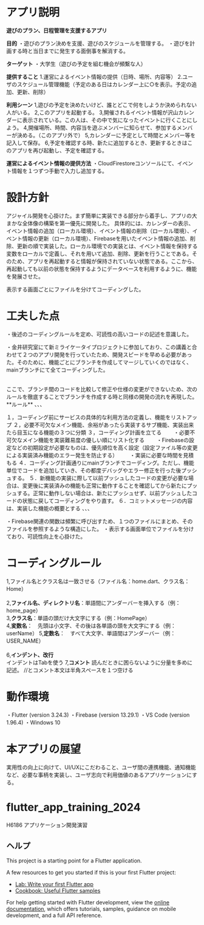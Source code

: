 # アプリ説明

**遊びのプラン、日程管理を支援するアプリ**

**目的**
・遊びのプラン決めを支援、遊びのスケジュールを管理する。
・遊びを計画する時と当日までに発生する面倒事を解消する。

**ターゲット**
・大学生（遊びの予定を組む機会が頻繫な人）

**提供すること**
1.運営によるイベント情報の提供（日時、場所、内容等）
2.ユーザのスケジュール管理機能（予定のある日はカレンダー上に○を表示。予定の追加、更新、削除）

**利用シーン**
1,遊びの予定を決めたいけど、誰とどこで何をしようか決められない人がいる。
2,このアプリを起動する。
3,開催されるイベント情報が沢山カレンダーに表示されている。この人は、その中で気になったイベントに行くことにしよう。
4,開催場所、時間、内容当を遊ぶメンバーに知らせて、参加するメンバーが決める。（このアプリ外で）
5,カレンダーに予定として時間とメンバー等を記入して保存。
6,予定を確認する時、新たに追加するとき、更新するときはこのアプリを再び起動し、予定を確認する。

**運営によるイベント情報の提供方法**
・CloudFirestoreコンソールにて、イベント情報を１つずつ手動で入力し追加する。

# 設計方針

アジャイル開発を心掛けた。まず簡単に実装できる部分から着手し、アプリの大まかな全体像の構築を第一優先に開発した。
具体的には、カレンダーの表示、イベント情報の追加（ローカル環境）、イベント情報の削除（ローカル環境）、イベント情報の更新（ローカル環境）、Firebaseを用いたイベント情報の追加、削除、更新の順で実装した。ローカル環境での実装とは、イベント情報を保持する変数をローカルで定義し、それを用いて追加、削除、更新を行うことである。そのため、アプリを再起動すると情報が保持されていない状態である。ここから、再起動しても以前の状態を保持するようにデータベースを利用するように、機能を発展させた。

表示する画面ごとにファイルを分けてコーディングした。

# 工夫した点

・後述のコーディングルールを定め、可読性の高いコードの記述を意識した。

・金井研究室にて新ミライケータイプロジェクトに参加しており、この講義と合わせて２つのアプリ開発を行っていたため、開発スピードを早める必要があった。そのために、機能ごとにブランチを作成してマージしていくのではなく、mainブランチにて全てコーディングした。

<br>
ここで、ブランチ間のコードを比較して修正や仕様の変更ができないため、次のルールを徹底することでブランチを作成する時と同様の開発の流れを再現した。
**ルール**
、、、

１，コーディング前にサービスの具体的な利用方法の定義し、機能をリストアップ
２，必要不可欠なメイン機能、余裕があったら実装するサブ機能、実装出来たら目玉になる機能の３つに分類
３，コーディング計画を立てる
&emsp;&emsp;・必要不可欠なメイン機能を実装難易度の優しい順にリスト化する
&emsp;&emsp;・Firebaseの設定などの初期設定が必要なものは、優先順位を高く設定（設定ファイル等の変更による実装済み機能のエラー発生を防止する）
&emsp;&emsp;・実装に必要な時間を見積もる
４．コーディング計画通りにmainブランチでコーディング。ただし、機能単位でコードを追加していき、その都度デバッグやエラー修正を行った後プッシュする。
５．新機能の実装に際して以前プッシュしたコードの変更が必要な場合は、変更後に実装済みの機能も正常に動作することを確認してから新たにプッシュする。正常に動作しない場合は、新たにプッシュせず、以前プッシュしたコードの状態に戻してコーディングをやり直す。
６．コミットメッセージの内容は、実装した機能の概要とする
、、、
<br>

・Firebase関連の関数は頻繁に呼び出すため、１つのファイルにまとめ、そのファイルを参照するような構造にした。
・表示する画面単位でファイルを分けており、可読性向上を心掛けた。

# コーディングルール
1,ファイル名とクラス名は一致させる（ファイル名：home.dart、クラス名：Home）<br>  
2,**ファイル名、ディレクトリ名**：単語間にアンダーバーを挿入する（例：home_page）  
3,**クラス名**：単語の頭だけ大文字にする（例：HomePage）  
4,**変数名**：　先頭は小文字、その後は各単語の頭を大文字にする（例：userName） 
5,**定数名**：　すべて大文字、単語間はアンダーバー（例：USER_NAME）<br>  
6,**インデント、改行**  
インデントはTabを使う
7,**コメント**
読んだときに困らないように分量を多めに記述。
//とコメント本文は半角スペースを１つ空ける

# 動作環境
・Flutter  (version 3.24.3)
・Firebase (version 13.29.1)
・VS Code (version 1.96.4)
・Windows 10

# 本アプリの展望

実用性の向上に向けて、UI/UXにこだわること、ユーザ間の連携機能、通知機能など、必要な事柄を実装し、ユーザ志向で利用価値のあるアプリケーションにする。

# flutter_app_training_2024

H6186 アプリケーション開発演習

## ヘルプ

This project is a starting point for a Flutter application.

A few resources to get you started if this is your first Flutter project:

- [Lab: Write your first Flutter app](https://docs.flutter.dev/get-started/codelab)
- [Cookbook: Useful Flutter samples](https://docs.flutter.dev/cookbook)

For help getting started with Flutter development, view the
[online documentation](https://docs.flutter.dev/), which offers tutorials,
samples, guidance on mobile development, and a full API reference.

